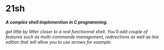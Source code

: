 # 21sh
***A complex shell Implemention in C programming.***

*get little by littler closer to a real functionnal shell. You’ll add couple of features such as multi-commande management, redirections as well as line edition that will allow you to use arrows for example.*

